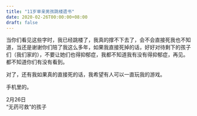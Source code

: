 ```yaml
---
title: "11岁单亲男孩跳楼遗书"
date: 2020-02-26T00:00:00+08:00
draft: false
---
```


当你们看见这些字时，我已经跳楼了，我真的撑不下去了，会不会直接死我也不知道，当还是谢谢你们陪了我这么多年，如果我直接死掉的话，好好对待剩下的孩子们（我们家的），不要让她们也得抑郁症，我都不知道我有没有得抑郁症，再见。都不知道你们有没有看到。

对了，还有我如果真的直接死的话，我希望有人可以一直玩我的游戏。

手机里的。

2月26日  
“无药可救”的孩子
